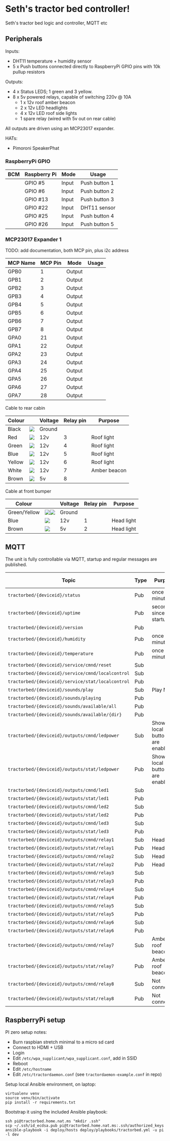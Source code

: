 # Seth's tractor bed controller!

Seth's tractor bed logic and controller, MQTT etc

## Peripherals

Inputs:

* DHT11 temperature + humidity sensor
* 5 x Push buttons connected directly to RaspberryPi GPIO pins with 10k pullup resistors

Outputs:

* 4 x Status LEDS; 1 green and 3 yellow.
* 8 x 5v powered relays, capable of switching 220v @ 10A
  * 1 x 12v roof amber beacon
  * 2 x 12v LED headlights
  * 4 x 12v LED roof side lights
  * 1 spare relay (wired with 5v out on rear cable)

All outputs are driven using an MCP23017 expander.

HATs:

* Pimoroni SpeakerPhat

### RaspberryPi GPIO

| BCM      | Raspberry Pi | Mode   | Usage         |
|----------|--------------|--------|---------------|
|          | GPIO #5      | Input  | Push button 1 |
|          | GPIO #6      | Input  | Push button 2 |
|          | GPIO #13     | Input  | Push button 3 |
|          | GPIO #22     | Input  | DHT11 sensor  |
|          | GPIO #25     | Input  | Push button 4 |
|          | GPIO #26     | Input  | Push button 5 |

### MCP23017 Expander 1

TODO: add documentation, both MCP pin, plus i2c address

| MCP Name | MCP Pin | Mode   | Usage             |
|----------|---------|--------|-------------------|
| GPB0     | 1       | Output |     |
| GPB1     | 2       | Output |      |
| GPB2     | 3       | Output |      |
| GPB3     | 4       | Output |     |
| GPB4     | 5       | Output |    |
| GPB5     | 6       | Output |     |
| GPB6     | 7       | Output |     |
| GPB7     | 8       | Output |     |
| GPA0     | 21      | Output |      |
| GPA1     | 22      | Output |      |
| GPA2     | 23      | Output |      |
| GPA3     | 24      | Output |      |
| GPA4     | 25      | Output |     |
| GPA5     | 26      | Output |     |
| GPA6     | 27      | Output |    |
| GPA7     | 28      | Output |    |

Cable to rear cabin

| Colour |                                                   | Voltage | Relay pin | Purpose   |
|--------|---------------------------------------------------|---------|-----------|-----------|
| Black  | ![](https://placehold.it/15/000000/000000?text=+) | Ground  |           |           |
| Red    | ![](https://placehold.it/15/eb4034/000000?text=+) | 12v     | 3         | Roof light          |
| Green  | ![](https://placehold.it/15/3bfa19/000000?text=+) | 12v     | 4         | Roof light           |
| Blue   | ![](https://placehold.it/15/3719fa/000000?text=+) | 12v     | 5         | Roof light           |
| Yellow | ![](https://placehold.it/15/ffea00/000000?text=+) | 12v     | 6         | Roof light           |
| White  | ![](https://placehold.it/15/dedede/000000?text=+) | 12v     | 7         | Amber beacon  |
| Brown  | ![](https://placehold.it/15/785020/000000?text=+) | 5v      | 8         |           |

Cable at front bumper

| Colour |                                                   | Voltage | Relay pin | Purpose   |
|--------|---------------------------------------------------|---------|-----------|-----------|
| Green/Yellow  | ![](https://placehold.it/15/3bfa19/000000?text=+)![](https://placehold.it/15/ffea00/000000?text=+) | Ground  |           |           |
| Blue   | ![](https://placehold.it/15/3719fa/000000?text=+) | 12v     | 1         | Head light |
| Brown  | ![](https://placehold.it/15/785020/000000?text=+) | 5v      | 2         | Head light |


## MQTT

The unit is fully controllable via MQTT, startup and regular messages are published.

| Topic                                                   |  Type                   |  Purpose          | Example payload |   
|---------------------------------------------------------|-------------------------|------------------|-----------------|
| `tractorbed/{deviceid}/status`                          |  Pub                    | once a minute    |                 |
| `tractorbed/{deviceid}/uptime`                          |  Pub                    | seconds since startup     | 302             |
| `tractorbed/{deviceid}/version`                         |  Pub                    |                  |                 |
| `tractorbed/{deviceid}/humidity`                        |  Pub                    | once a minute    |  61.3               |
| `tractorbed/{deviceid}/temperature`                     |  Pub                    | once a minute    |  22.5               |
| `tractorbed/{deviceid}/service/cmnd/reset`              |  Sub                    |                  |                 |
| `tractorbed/{deviceid}/service/cmnd/localcontrol`       |  Sub                    |                  | `ON` or `OFF`   |
| `tractorbed/{deviceid}/service/stat/localcontrol`       |  Pub                    |                  | `ON` or `OFF`   |
| `tractorbed/{deviceid}/sounds/play`                     |  Sub                    | Play MP3         | `sheep`         |
| `tractorbed/{deviceid}/sounds/playing`                  |  Pub                    |                  | `sheep`         |
| `tractorbed/{deviceid}/sounds/available/all`            |  Pub                    |                  | `ON` or `OFF`   |
| `tractorbed/{deviceid}/sounds/available/{dir}`          |  Pub                    |                  | `ON` or `OFF`   |
| `tractorbed/{deviceid}/outputs/cmnd/ledpower`           |  Sub                    | Shows if local buttons are enabled                 | `ON` or `OFF`   |
| `tractorbed/{deviceid}/outputs/stat/ledpower`           |  Pub                    | Shows if local buttons are enabled                  | `ON` or `OFF`   |
| `tractorbed/{deviceid}/outputs/cmnd/led1`               |  Sub                    |                  | `ON` or `OFF`   |
| `tractorbed/{deviceid}/outputs/stat/led1`               |  Pub                    |                  | `ON` or `OFF`   |
| `tractorbed/{deviceid}/outputs/cmnd/led2`               |  Sub                    |                  | `ON` or `OFF`   |
| `tractorbed/{deviceid}/outputs/stat/led2`               |  Pub                    |                  | `ON` or `OFF`   |
| `tractorbed/{deviceid}/outputs/cmnd/led3`               |  Sub                    |                  | `ON` or `OFF`   |
| `tractorbed/{deviceid}/outputs/stat/led3`               |  Pub                    |                  | `ON` or `OFF`   |
| `tractorbed/{deviceid}/outputs/cmnd/relay1`             |  Sub                    | Headlight        | `ON` or `OFF`   |
| `tractorbed/{deviceid}/outputs/stat/relay1`             |  Pub                    | Headlight        | `ON` or `OFF`   |
| `tractorbed/{deviceid}/outputs/cmnd/relay2`             |  Sub                    | Headlight        | `ON` or `OFF`   |
| `tractorbed/{deviceid}/outputs/stat/relay2`             |  Pub                    | Headlight        | `ON` or `OFF`   |
| `tractorbed/{deviceid}/outputs/cmnd/relay3`             |  Sub                    |                  | `ON` or `OFF`   |
| `tractorbed/{deviceid}/outputs/stat/relay3`             |  Pub                    |                  | `ON` or `OFF`   |
| `tractorbed/{deviceid}/outputs/cmnd/relay4`             |  Sub                    |                  | `ON` or `OFF`   |
| `tractorbed/{deviceid}/outputs/stat/relay4`             |  Pub                    |                  | `ON` or `OFF`   |
| `tractorbed/{deviceid}/outputs/cmnd/relay5`             |  Sub                    |                  | `ON` or `OFF`   |
| `tractorbed/{deviceid}/outputs/stat/relay5`             |  Pub                    |                  | `ON` or `OFF`   |
| `tractorbed/{deviceid}/outputs/cmnd/relay6`             |  Sub                    |                  | `ON` or `OFF`   |
| `tractorbed/{deviceid}/outputs/stat/relay6`             |  Pub                    |                  | `ON` or `OFF`   |
| `tractorbed/{deviceid}/outputs/cmnd/relay7`             |  Sub                    | Amber roof beacon | `ON` or `OFF`   |
| `tractorbed/{deviceid}/outputs/stat/relay7`             |  Pub                    | Amber roof beacon | `ON` or `OFF`   |
| `tractorbed/{deviceid}/outputs/cmnd/relay8`             |  Sub                    | Not connected    | `ON` or `OFF`   |
| `tractorbed/{deviceid}/outputs/stat/relay8`             |  Pub                    | Not connected    | `ON` or `OFF`   |

## RaspberryPi setup

PI zero setup notes:

* Burn raspbian stretch minimal to a micro sd card
* Connect to HDMI + USB
* Login
* Edit `/etc/wpa_supplicant/wpa_supplicant.conf`, add in SSID
* Reboot
* Edit `/etc/hostname`
* Edit `/etc/tractordaemon.conf` (see `tractordaemon-example.conf` in repo)

Setup local Ansible environment, on laptop:

```
virtualenv venv
source venv/bin/activate
pip install -r requirements.txt
```

Bootstrap it using the included Ansible playbook:

```
ssh pi@tractorbed.home.nat.ms "mkdir .ssh"
scp ~/.ssh/id_ecdsa.pub pi@tractorbed.home.nat.ms:.ssh/authorized_keys
ansible-playbook -i deploy/hosts deploy/playbooks/tractorbed.yml -u pi -l dev
```
